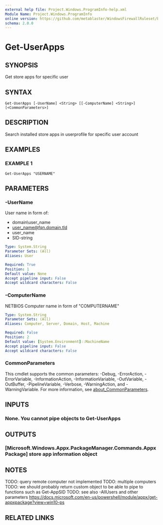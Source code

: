 ```yaml
---
external help file: Project.Windows.ProgramInfo-help.xml
Module Name: Project.Windows.ProgramInfo
online version: https://github.com/metablaster/WindowsFirewallRuleset/blob/develop/Modules/Project.Windows.ProgramInfo/Help/en-US/Get-UserApps.md
schema: 2.0.0
---
```


# Get-UserApps

## SYNOPSIS

Get store apps for specific user

## SYNTAX

```none
Get-UserApps [-UserName] <String> [[-ComputerName] <String>] [<CommonParameters>]
```

## DESCRIPTION

Search installed store apps in userprofile for specific user account

## EXAMPLES

### EXAMPLE 1

```none
Get-UserApps "USERNAME"
```

## PARAMETERS

### -UserName

User name in form of:
- domain\user_name
- user_name@fqn.domain.tld
- user_name
- SID-string

```yaml
Type: System.String
Parameter Sets: (All)
Aliases: User

Required: True
Position: 1
Default value: None
Accept pipeline input: False
Accept wildcard characters: False
```

### -ComputerName

NETBIOS Computer name in form of "COMPUTERNAME"

```yaml
Type: System.String
Parameter Sets: (All)
Aliases: Computer, Server, Domain, Host, Machine

Required: False
Position: 2
Default value: [System.Environment]::MachineName
Accept pipeline input: False
Accept wildcard characters: False
```

### CommonParameters

This cmdlet supports the common parameters: -Debug, -ErrorAction, -ErrorVariable, -InformationAction, -InformationVariable, -OutVariable, -OutBuffer, -PipelineVariable, -Verbose, -WarningAction, and -WarningVariable. For more information, see [about_CommonParameters](http://go.microsoft.com/fwlink/?LinkID=113216).

## INPUTS

### None. You cannot pipe objects to Get-UserApps

## OUTPUTS

### [Microsoft.Windows.Appx.PackageManager.Commands.AppxPackage] store app information object

## NOTES

TODO: query remote computer not implemented
TODO: multiple computers
TODO: we should probably return custom object to be able to pipe to functions such as Get-AppSID
TODO: see also -AllUsers and other parameters
https://docs.microsoft.com/en-us/powershell/module/appx/get-appxpackage?view=win10-ps

## RELATED LINKS

